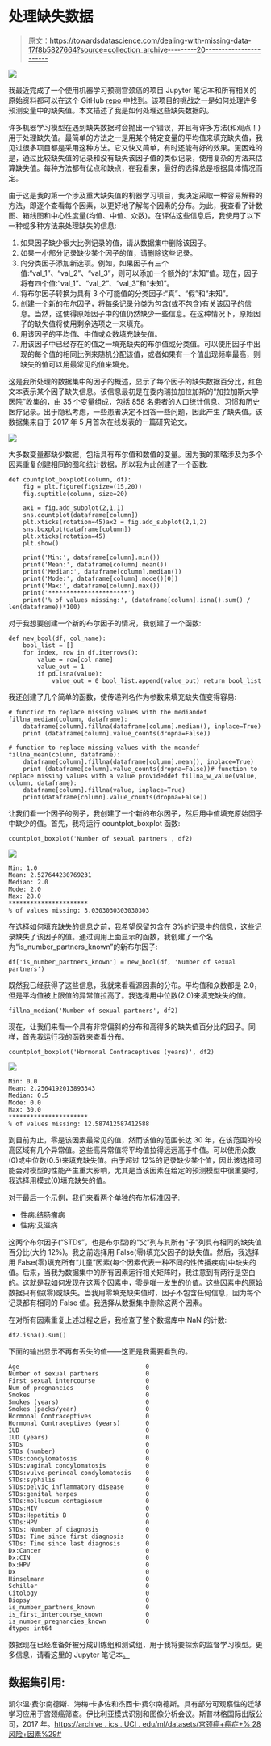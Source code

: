 # 处理缺失数据

> 原文：<https://towardsdatascience.com/dealing-with-missing-data-17f8b5827664?source=collection_archive---------20----------------------->

![](img/3dec5df566649760c678e01b354ae176.png)

我最近完成了一个使用机器学习预测宫颈癌的项目 Jupyter 笔记本和所有相关的原始资料都可以在这个 GitHub [repo](https://github.com/giorosati/dsc-3-final-project-online-ds-pt-100118) 中找到。该项目的挑战之一是如何处理许多预测变量中的缺失值。本文描述了我是如何处理这些缺失数据的。

许多机器学习模型在遇到缺失数据时会抛出一个错误，并且有许多方法(和观点！)用于处理缺失值。最简单的方法之一是用某个特定变量的平均值来填充缺失值，我见过很多项目都是采用这种方法。它又快又简单，有时还能有好的效果。更困难的是，通过比较缺失值的记录和没有缺失该因子值的类似记录，使用复杂的方法来估算缺失值。每种方法都有优点和缺点，在我看来，最好的选择总是根据具体情况而定。

由于这是我的第一个涉及重大缺失值的机器学习项目，我决定采取一种容易解释的方法，即逐个查看每个因素，以更好地了解每个因素的分布。为此，我查看了计数图、箱线图和中心性度量(均值、中值、众数)。在评估这些信息后，我使用了以下一种或多种方法来处理缺失的信息:

1.  如果因子缺少很大比例记录的值，请从数据集中删除该因子。
2.  如果一小部分记录缺少某个因子的值，请删除这些记录。
3.  向分类因子添加新选项。例如，如果因子有三个值:“val_1”、“val_2”、“val_3”，则可以添加一个额外的“未知”值。现在，因子将有四个值:“val_1”、“val_2”、“val_3”和“未知”。
4.  将布尔因子转换为具有 3 个可能值的分类因子:“真”、“假”和“未知”。
5.  创建一个新的布尔因子，将每条记录分类为包含(或不包含)有关该因子的信息。当然，这使得原始因子中的值仍然缺少一些信息。在这种情况下，原始因子的缺失值将使用剩余选项之一来填充。
6.  用该因子的平均值、中值或众数填充缺失值。
7.  用该因子中已经存在的值之一填充缺失的布尔值或分类值。可以使用因子中出现的每个值的相同比例来随机分配该值，或者如果有一个值出现频率最高，则缺失的值可以用最常见的值来填充。

这是我所处理的数据集中的因子的概述，显示了每个因子的缺失数据百分比，红色文本表示某个因子缺失信息。该信息最初是在委内瑞拉加拉加斯的“加拉加斯大学医院”收集的，由 35 个变量组成，包括 858 名患者的人口统计信息、习惯和历史医疗记录。出于隐私考虑，一些患者决定不回答一些问题，因此产生了缺失值。该数据集来自于 2017 年 5 月首次在线发表的一篇研究论文。

![](img/a9c746cfc443b615051b6f79b5505e4f.png)

大多数变量都缺少数据，包括具有布尔值和数值的变量。因为我的策略涉及为多个因素重复创建相同的图和统计数据，所以我为此创建了一个函数:

```
def countplot_boxplot(column, df):
    fig = plt.figure(figsize=(15,20))
    fig.suptitle(column, size=20)

    ax1 = fig.add_subplot(2,1,1)
    sns.countplot(dataframe[column])
    plt.xticks(rotation=45)ax2 = fig.add_subplot(2,1,2)
    sns.boxplot(dataframe[column])
    plt.xticks(rotation=45)
    plt.show()

    print('Min:', dataframe[column].min())
    print('Mean:', dataframe[column].mean())
    print('Median:', dataframe[column].median())
    print('Mode:', dataframe[column].mode()[0])
    print('Max:', dataframe[column].max())
    print('**********************')
    print('% of values missing:', (dataframe[column].isna().sum() / len(dataframe))*100)
```

对于我想要创建一个新的布尔因子的情况，我创建了一个函数:

```
def new_bool(df, col_name):
    bool_list = []
    for index, row in df.iterrows():
        value = row[col_name]
        value_out = 1
        if pd.isna(value):
            value_out = 0 bool_list.append(value_out) return bool_list
```

我还创建了几个简单的函数，使传递列名作为参数来填充缺失值变得容易:

```
# function to replace missing values with the mediandef fillna_median(column, dataframe):
    dataframe[column].fillna(dataframe[column].median(), inplace=True)
    print (dataframe[column].value_counts(dropna=False))

# function to replace missing values with the meandef fillna_mean(column, dataframe):
    dataframe[column].fillna(dataframe[column].mean(), inplace=True)
    print (dataframe[column].value_counts(dropna=False))# function to replace missing values with a value provideddef fillna_w_value(value, column, dataframe):
    dataframe[column].fillna(value, inplace=True)
    print(dataframe[column].value_counts(dropna=False))
```

让我们看一个因子的例子，我创建了一个新的布尔因子，然后用中值填充原始因子中缺少的值。首先，我将运行 countplot_boxplot 函数:

```
countplot_boxplot('Number of sexual partners', df2)
```

![](img/acb8378ef66339c972223bbb9d374426.png)

```
Min: 1.0
Mean: 2.527644230769231
Median: 2.0
Mode: 2.0
Max: 28.0
**********************
% of values missing: 3.0303030303030303
```

在选择如何填充缺失的信息之前，我希望保留包含在 3%的记录中的信息，这些记录缺失了该因子的值。通过调用上面显示的函数，我创建了一个名为“is_number_partners_known”的新布尔因子:

```
df['is_number_partners_known'] = new_bool(df, 'Number of sexual partners')
```

既然我已经获得了这些信息，我就来看看源因素的分布。平均值和众数都是 2.0，但是平均值被上限值的异常值拉高了。我选择用中位数(2.0)来填充缺失的值。

```
fillna_median('Number of sexual partners', df2)
```

现在，让我们来看一个具有非常偏斜的分布和高得多的缺失值百分比的因子。同样，首先我运行我的函数来查看分布。

```
countplot_boxplot('Hormonal Contraceptives (years)', df2)
```

![](img/e5c1aef47fd41323f7af5745f35854ae.png)

```
Min: 0.0
Mean: 2.2564192013893343
Median: 0.5
Mode: 0.0
Max: 30.0
**********************
% of values missing: 12.587412587412588
```

到目前为止，零是该因素最常见的值，然而该值的范围长达 30 年，在该范围的较高区域有几个异常值。这些高异常值将平均值拉得远远高于中值。可以使用众数(0)或中位数(0.5)来填充缺失值。由于超过 12%的记录缺少某个值，因此该选择可能会对模型的性能产生重大影响，尤其是当该因素在给定的预测模型中很重要时。我选择用模式(0)填充缺失的值。

对于最后一个示例，我们来看两个单独的布尔标准因子:

*   性病:结肠瘤病
*   性病:艾滋病

这两个布尔因子(“STDs”，也是布尔型)的“父”列与其所有“子”列具有相同的缺失值百分比(大约 12%)。我之前选择用 False(零)填充父因子的缺失值。然后，我选择用 False(零)填充所有“儿童”因素(每个因素代表一种不同的性传播疾病)中缺失的值。后来，当我为数据集中的所有因素运行相关矩阵时，我注意到有两行是空白的。这就是我如何发现在这两个因素中，零是唯一发生的价值。这些因素中的原始数据只有假(零)或缺失。当我用零填充缺失值时，因子不包含任何信息，因为每个记录都有相同的 False 值。我选择从数据集中删除这两个因素。

在对所有因素重复上述过程之后，我检查了整个数据库中 NaN 的计数:

```
df2.isna().sum()
```

下面的输出显示不再有丢失的值——这正是我需要看到的。

```
Age                                   0
Number of sexual partners             0
First sexual intercourse              0
Num of pregnancies                    0
Smokes                                0
Smokes (years)                        0
Smokes (packs/year)                   0
Hormonal Contraceptives               0
Hormonal Contraceptives (years)       0
IUD                                   0
IUD (years)                           0
STDs                                  0
STDs (number)                         0
STDs:condylomatosis                   0
STDs:vaginal condylomatosis           0
STDs:vulvo-perineal condylomatosis    0
STDs:syphilis                         0
STDs:pelvic inflammatory disease      0
STDs:genital herpes                   0
STDs:molluscum contagiosum            0
STDs:HIV                              0
STDs:Hepatitis B                      0
STDs:HPV                              0
STDs: Number of diagnosis             0
STDs: Time since first diagnosis      0
STDs: Time since last diagnosis       0
Dx:Cancer                             0
Dx:CIN                                0
Dx:HPV                                0
Dx                                    0
Hinselmann                            0
Schiller                              0
Citology                              0
Biopsy                                0
is_number_partners_known              0
is_first_intercourse_known            0
is_number_pregnancies_known           0
dtype: int64
```

数据现在已经准备好被分成训练组和测试组，用于我将要探索的监督学习模型。更多信息，请看这里的 Jupyter 笔记本[。](https://github.com/giorosati/dsc-3-final-project-online-ds-pt-100118)

## 数据集引用:

凯尔温·费尔南德斯、海梅·卡多佐和杰西卡·费尔南德斯。具有部分可观察性的迁移学习应用于宫颈癌筛查。伊比利亚模式识别和图像分析会议。斯普林格国际出版公司，2017 年。[https://archive . ics . UCI . edu/ml/datasets/宫颈癌+癌症+% 28 风险+因素%29#](https://archive.ics.uci.edu/ml/datasets/Cervical+cancer+%28Risk+Factors%29)